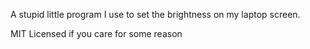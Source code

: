 A stupid little program I use to set the brightness on my laptop screen.

MIT Licensed if you care for some reason
